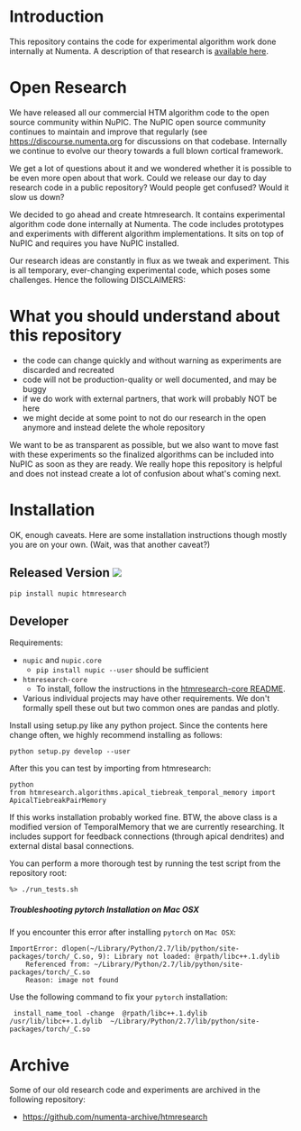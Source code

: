 Introduction
==============

This repository contains the code for experimental algorithm work done internally at Numenta. A description of that research is [available here](https://www.numenta.com/neuroscience-research/).

Open Research
==============

We have released all our commercial HTM algorithm code to the open source community within NuPIC. The NuPIC open source community continues to maintain and improve that regularly (see https://discourse.numenta.org for discussions on that codebase. Internally we continue to evolve our theory towards a full blown cortical framework.

We get a lot of questions about it and we wondered whether it is possible to be even more open about that work. Could we release our day to day research code in a public repository? Would people get confused? Would it slow us down?

We decided to go ahead and create htmresearch. It contains experimental algorithm code done internally at Numenta. The code includes prototypes and experiments with different algorithm implementations. It sits on top of NuPIC and requires you have NuPIC installed.

Our research ideas are constantly in flux as we tweak and experiment. This is all temporary, ever-changing experimental code, which poses some challenges. Hence the following DISCLAIMERS:

 
What you should understand about this repository
================================================

- the code can change quickly and without warning as experiments are discarded and recreated
- code will not be production-quality or well documented, and may be buggy
- if we do work with external partners, that work will probably NOT be here
- we might decide at some point to not do our research in the open anymore and instead delete the whole repository

We want to be as transparent as possible, but we also want to move
fast with these experiments so the finalized algorithms can be
included into NuPIC as soon as they are ready. We really hope this repository
is helpful and does not instead create a lot of confusion about what's coming
next.  


Installation
============

OK, enough caveats. Here are some installation instructions though mostly you
are on your own. (Wait, was that another caveat?)

## Released Version ![](https://img.shields.io/pypi/v/htmresearch.svg)

    pip install nupic htmresearch

## Developer

Requirements:

- `nupic` and `nupic.core`
  - `pip install nupic --user` should be sufficient
- `htmresearch-core`
  - To install, follow the instructions in the
    [htmresearch-core README](https://github.com/numenta/htmresearch-core).
- Various individual projects may have other requirements. We don't formally
  spell these out but two common ones are pandas and plotly.

Install using setup.py like any python project. Since the contents here change
often, we highly recommend installing as follows:

    python setup.py develop --user

After this you can test by importing from htmresearch:

    python
    from htmresearch.algorithms.apical_tiebreak_temporal_memory import ApicalTiebreakPairMemory

If this works installation probably worked fine. BTW, the above class is a
modified version of TemporalMemory that we are currently researching. It
includes support for feedback connections (through apical dendrites) and
external distal basal connections.

You can perform a more thorough test by running the test script from the repository root:

    %> ./run_tests.sh 

##### Troubleshooting pytorch Installation on Mac OSX
   
   If you encounter this error after installing `pytorch` on `Mac OSX`:
      
    ImportError: dlopen(~/Library/Python/2.7/lib/python/site-packages/torch/_C.so, 9): Library not loaded: @rpath/libc++.1.dylib
        Referenced from: ~/Library/Python/2.7/lib/python/site-packages/torch/_C.so
        Reason: image not found
    
   Use the following command to fix your `pytorch` installation:
   
     install_name_tool -change  @rpath/libc++.1.dylib /usr/lib/libc++.1.dylib  ~/Library/Python/2.7/lib/python/site-packages/torch/_C.so
  

Archive
=======

Some of our old research code and experiments are archived in the following repository: 
 
* https://github.com/numenta-archive/htmresearch

